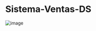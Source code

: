 # Sistema-Ventas-DS
![image](https://github.com/4V1d03/Sistema-Ventas-DS/assets/116779713/e74e4a6f-ae50-421f-b90f-64b3849d00c5)
